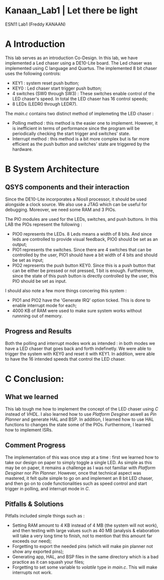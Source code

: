 # Kanaan_Lab1 | Let there be light
ESN11 Lab1 (Freddy KANAAN)

# A Introduction
This lab serves as an introduction Co-Design. In this lab, we have implemented a Led chaser using a DE10-Lite board.
The Led chaser was implemented using C language and Quartus.
The implemented 8 bit chaser uses the following controls:
- KEY1 : system reset push button;
- KEY0 : Led chaser start trigger push button;
- 4 switches (SW0 through SW3) : These switches enable control of the LED chaser's speed. In total the LED chaser has 16 control speeds;
- 8 LEDs (LEDR0 through LEDR7).

The *main.c* contains two distinct method of implemeting the LED chaser :
* Polling method : this method is the easier one to implement. However, it is inefficient in terms of performance since the program will be periodically checking the start trigger and switches' state.
* Interrupt method : this method is a bit more complex but is far more efficient as the push button and switches' state are triggered by the hardware.

# B System Architecture
## QSYS components and their interaction 
Since the DE10-Lite incorporates a NiosII processor, it should be used alongside a clock source. We also use a JTAG which can be useful for debugging. Moreover, we need some RAM and 3 PIOs.

The PIO modules are used for the LEDs, switches, and push buttons.
In this LAB the PIOs represent the following :
- PIO0 represents the LEDs. 8 Leds means a width of 8 bits. And since leds are controlled to provide visual feedback, PIO0 should be set as an output;
- PIO1 represents the switches. Since there are 4 switches that can be controlled by the user, PIO1 should have a bit width of 4 bits and should be set as input;
- PIO2 represents the push button KEY0. Since this is a push button that can be either be pressed or not pressed, 1 bit is enough. Furthermore, since the state of this push button is directly controlled by the user, this PIO should be set as input.

I should also note a few more things concering this system :
- PIO1 and PIO2 have the 'Generate IRQ' option ticked. This is done to enable interrupt mode for each;
- 4000 KB of RAM were used to make sure system works without runnning out of memory.

## Progress and Results
Both the polling and interrupt modes work as intended : in both modes we have a LED chaser that goes back and forth indefinetly. We were able to trigger the system with KEY0 and reset it with KEY1. In addition, were able to have the 16 intended speeds that control the LED chaser.

# C Conclusion: 
## What we learned
This lab tough me how to implement the concept of the LED chaser using *C* instead of *VHDL*.
I also learned how to use *Platform Desginer* aswell as *Pin Planner* and generate HAL and BSP. In addition, I learned how to use HAL functions to changes the state some of the PIOs. Furthermore, I learned how to implement ISRs.

## Comment Progress
The implementation of this was once step at a time : first we learned how to take our design on paper to simply toggle a single LED.
As simple as this may be on paper, it remains a challenge as I was not familiar with *Platform Desginer* nor *Pin Planner*.
However, once that technical aspect was mastered, it felt quite simple to go on and implement an 8 bit LED chaser, and then go on to code functionalities such as speed control and start trigger in polling, and interrupt mode in *C*. 

## Pitfalls & Solutions
Pitfalls included simple things such as :
- Setting RAM amount to 4 KB instead of 4 MB (the system will not work), and then testing with large values such as 40 MB (analysis & elaboration will take a very long time to finish, not to mention that this amount far exceeds our need);
- Forgetting to export the needed pins (which will make pin planner not show any exported pins);
- Generating app, HAL, and BSP files in the same directory which is a bad practice as it can squash your files;
- Forgetting to set some variable to *volatile* type in *main.c*. This will make interrupts not work.

